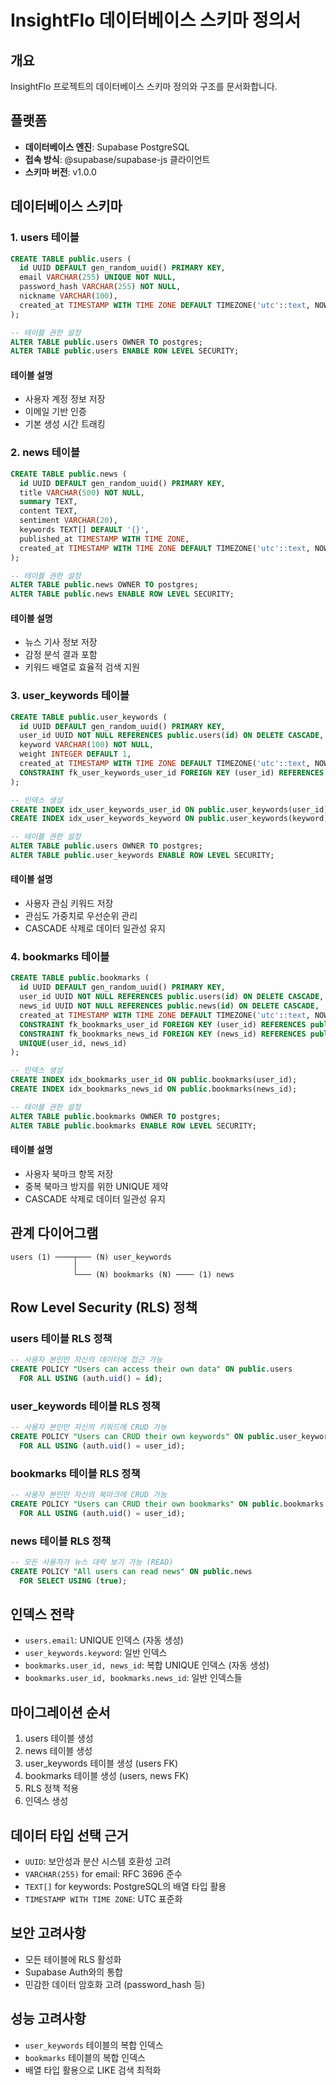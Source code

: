 # InsightFlo 데이터베이스 스키마 정의서

## 개요
InsightFlo 프로젝트의 데이터베이스 스키마 정의와 구조를 문서화합니다.

## 플랫폼
- **데이터베이스 엔진**: Supabase PostgreSQL
- **접속 방식**: @supabase/supabase-js 클라이언트
- **스키마 버전**: v1.0.0

## 데이터베이스 스키마

### 1. users 테이블
```sql
CREATE TABLE public.users (
  id UUID DEFAULT gen_random_uuid() PRIMARY KEY,
  email VARCHAR(255) UNIQUE NOT NULL,
  password_hash VARCHAR(255) NOT NULL,
  nickname VARCHAR(100),
  created_at TIMESTAMP WITH TIME ZONE DEFAULT TIMEZONE('utc'::text, NOW()) NOT NULL
);

-- 테이블 권한 설정
ALTER TABLE public.users OWNER TO postgres;
ALTER TABLE public.users ENABLE ROW LEVEL SECURITY;
```

#### 테이블 설명
- 사용자 계정 정보 저장
- 이메일 기반 인증
- 기본 생성 시간 트래킹

### 2. news 테이블
```sql
CREATE TABLE public.news (
  id UUID DEFAULT gen_random_uuid() PRIMARY KEY,
  title VARCHAR(500) NOT NULL,
  summary TEXT,
  content TEXT,
  sentiment VARCHAR(20),
  keywords TEXT[] DEFAULT '{}',
  published_at TIMESTAMP WITH TIME ZONE,
  created_at TIMESTAMP WITH TIME ZONE DEFAULT TIMEZONE('utc'::text, NOW()) NOT NULL
);

-- 테이블 권한 설정
ALTER TABLE public.news OWNER TO postgres;
ALTER TABLE public.news ENABLE ROW LEVEL SECURITY;
```

#### 테이블 설명
- 뉴스 기사 정보 저장
- 감정 분석 결과 포함
- 키워드 배열로 효율적 검색 지원

### 3. user_keywords 테이블
```sql
CREATE TABLE public.user_keywords (
  id UUID DEFAULT gen_random_uuid() PRIMARY KEY,
  user_id UUID NOT NULL REFERENCES public.users(id) ON DELETE CASCADE,
  keyword VARCHAR(100) NOT NULL,
  weight INTEGER DEFAULT 1,
  created_at TIMESTAMP WITH TIME ZONE DEFAULT TIMEZONE('utc'::text, NOW()) NOT NULL,
  CONSTRAINT fk_user_keywords_user_id FOREIGN KEY (user_id) REFERENCES public.users(id)
);

-- 인덱스 생성
CREATE INDEX idx_user_keywords_user_id ON public.user_keywords(user_id);
CREATE INDEX idx_user_keywords_keyword ON public.user_keywords(keyword);

-- 테이블 권한 설정
ALTER TABLE public.users OWNER TO postgres;
ALTER TABLE public.user_keywords ENABLE ROW LEVEL SECURITY;
```

#### 테이블 설명
- 사용자 관심 키워드 저장
- 관심도 가중치로 우선순위 관리
- CASCADE 삭제로 데이터 일관성 유지

### 4. bookmarks 테이블
```sql
CREATE TABLE public.bookmarks (
  id UUID DEFAULT gen_random_uuid() PRIMARY KEY,
  user_id UUID NOT NULL REFERENCES public.users(id) ON DELETE CASCADE,
  news_id UUID NOT NULL REFERENCES public.news(id) ON DELETE CASCADE,
  created_at TIMESTAMP WITH TIME ZONE DEFAULT TIMEZONE('utc'::text, NOW()) NOT NULL,
  CONSTRAINT fk_bookmarks_user_id FOREIGN KEY (user_id) REFERENCES public.users(id),
  CONSTRAINT fk_bookmarks_news_id FOREIGN KEY (news_id) REFERENCES public.news(id),
  UNIQUE(user_id, news_id)
);

-- 인덱스 생성
CREATE INDEX idx_bookmarks_user_id ON public.bookmarks(user_id);
CREATE INDEX idx_bookmarks_news_id ON public.bookmarks(news_id);

-- 테이블 권한 설정
ALTER TABLE public.bookmarks OWNER TO postgres;
ALTER TABLE public.bookmarks ENABLE ROW LEVEL SECURITY;
```

#### 테이블 설명
- 사용자 북마크 항목 저장
- 중복 북마크 방지를 위한 UNIQUE 제약
- CASCADE 삭제로 데이터 일관성 유지

## 관계 다이어그램
```
users (1) ────┬─── (N) user_keywords
              │
              └─── (N) bookmarks (N) ──── (1) news
```

## Row Level Security (RLS) 정책

### users 테이블 RLS 정책
```sql
-- 사용자 본인만 자신의 데이터에 접근 가능
CREATE POLICY "Users can access their own data" ON public.users
  FOR ALL USING (auth.uid() = id);
```

### user_keywords 테이블 RLS 정책
```sql
-- 사용자 본인만 자신의 키워드에 CRUD 가능
CREATE POLICY "Users can CRUD their own keywords" ON public.user_keywords
  FOR ALL USING (auth.uid() = user_id);
```

### bookmarks 테이블 RLS 정책
```sql
-- 사용자 본인만 자신의 북마크에 CRUD 가능
CREATE POLICY "Users can CRUD their own bookmarks" ON public.bookmarks
  FOR ALL USING (auth.uid() = user_id);
```

### news 테이블 RLS 정책
```sql
-- 모든 사용자가 뉴스 대략 보기 가능 (READ)
CREATE POLICY "All users can read news" ON public.news
  FOR SELECT USING (true);
```

## 인덱스 전략
- `users.email`: UNIQUE 인덱스 (자동 생성)
- `user_keywords.keyword`: 일반 인덱스
- `bookmarks.user_id, news_id`: 복합 UNIQUE 인덱스 (자동 생성)
- `bookmarks.user_id, bookmarks.news_id`: 일반 인덱스들

## 마이그레이션 순서
1. users 테이블 생성
2. news 테이블 생성
3. user_keywords 테이블 생성 (users FK)
4. bookmarks 테이블 생성 (users, news FK)
5. RLS 정책 적용
6. 인덱스 생성

## 데이터 타입 선택 근거
- `UUID`: 보안성과 분산 시스템 호환성 고려
- `VARCHAR(255)` for email: RFC 3696 준수
- `TEXT[]` for keywords: PostgreSQL의 배열 타입 활용
- `TIMESTAMP WITH TIME ZONE`: UTC 표준화

## 보안 고려사항
- 모든 테이블에 RLS 활성화
- Supabase Auth와의 통합
- 민감한 데이터 암호화 고려 (password_hash 등)

## 성능 고려사항
- `user_keywords` 테이블의 복합 인덱스
- `bookmarks` 테이블의 복합 인덱스
- 배열 타입 활용으로 LIKE 검색 최적화